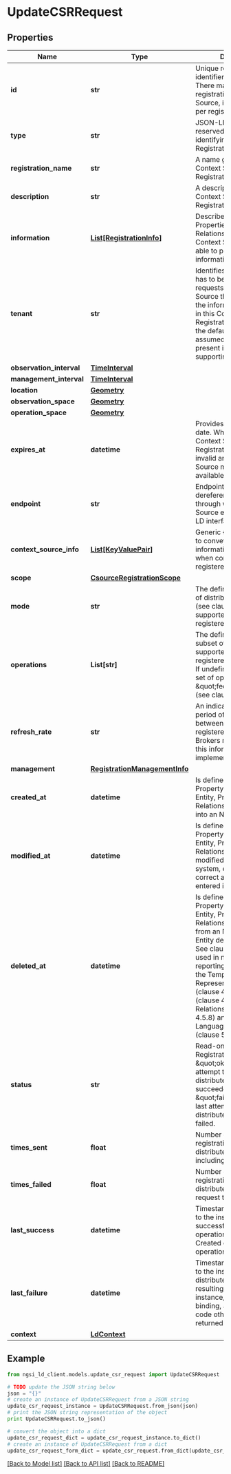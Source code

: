 # UpdateCSRRequest


## Properties

Name | Type | Description | Notes
------------ | ------------- | ------------- | -------------
**id** | **str** | Unique registration identifier. (JSON-LD @id). There may be multiple registrations per Context Source, i.e. the id is unique per registration.  | [optional] 
**type** | **str** | JSON-LD @type Use reserved type for identifying Context Source Registration.  | [optional] 
**registration_name** | **str** | A name given to this Context Source Registration.  | [optional] 
**description** | **str** | A description of this Context Source Registration.  | [optional] 
**information** | [**List[RegistrationInfo]**](RegistrationInfo.md) | Describes the Entities, Properties and Relationships for which the Context Source may be able to provide information.  | [optional] 
**tenant** | **str** | Identifies the tenant that has to be specified in all requests to the Context Source that are related to the information registered in this Context Source Registration. If not present, the default tenant is assumed. Should only be present in systems supporting multi-tenancy.  | [optional] 
**observation_interval** | [**TimeInterval**](TimeInterval.md) |  | [optional] 
**management_interval** | [**TimeInterval**](TimeInterval.md) |  | [optional] 
**location** | [**Geometry**](Geometry.md) |  | [optional] 
**observation_space** | [**Geometry**](Geometry.md) |  | [optional] 
**operation_space** | [**Geometry**](Geometry.md) |  | [optional] 
**expires_at** | **datetime** | Provides an expiration date. When passed the Context Source Registration will become invalid and the Context Source might no longer be available.  | [optional] 
**endpoint** | **str** | Endpoint expressed as dereferenceable URI through which the Context Source exposes its NGSI-LD interface.  | [optional] 
**context_source_info** | [**List[KeyValuePair]**](KeyValuePair.md) | Generic {key, value} array to convey optional information to provide when contacting the registered Context Source.  | [optional] 
**scope** | [**CsourceRegistrationScope**](CsourceRegistrationScope.md) |  | [optional] 
**mode** | **str** | The definition of the mode of distributed operation (see clause 4.3.6) supported by the registered Context Source.  | [optional] 
**operations** | **List[str]** | The definition limited subset of API operations supported by the registered Context Source.  If undefined, the default set of operations is \&quot;federationOps\&quot; (see clause 4.20).  | [optional] 
**refresh_rate** | **str** | An indication of the likely period of time to elapse between updates at this registered endpoint. Brokers may optionally use this information to help implement caching.  | [optional] 
**management** | [**RegistrationManagementInfo**](RegistrationManagementInfo.md) |  | [optional] 
**created_at** | **datetime** | Is defined as the temporal Property at which the Entity, Property or Relationship was entered into an NGSI-LD system.  | [optional] [readonly] 
**modified_at** | **datetime** | Is defined as the temporal Property at which the Entity, Property or Relationship was last modified in an NGSI-LD system, e.g. in order to correct a previously entered incorrect value.  | [optional] [readonly] 
**deleted_at** | **datetime** | Is defined as the temporal Property at which the Entity, Property or Relationship was deleted from an NGSI-LD system.  Entity deletion timestamp. See clause 4.8 It is only used in notifications reporting deletions and in the Temporal Representation of Entities (clause 4.5.6), Properties (clause 4.5.7), Relationships (clause 4.5.8) and LanguageProperties (clause 5.2.32).  | [optional] [readonly] 
**status** | **str** | Read-only. Status of the Registration. It shall be \&quot;ok\&quot; if the last attempt to perform a distributed operation succeeded. It shall be \&quot;failed\&quot; if the last attempt to perform a distributed operation failed.  | [optional] [readonly] 
**times_sent** | **float** | Number of times that the registration triggered a distributed operation, including failed attempts.  | [optional] [readonly] 
**times_failed** | **float** | Number of times that the registration triggered a distributed operation request that failed. | [optional] [readonly] 
**last_success** | **datetime** | Timestamp corresponding to the instant when the last successfully distributed operation was sent. Created on first successful operation.  | [optional] [readonly] 
**last_failure** | **datetime** | Timestamp corresponding to the instant when the last distributed operation resulting in a failure (for instance, in the HTTP binding, an HTTP response code other than 2xx) was returned.  | [optional] [readonly] 
**context** | [**LdContext**](LdContext.md) |  | 

## Example

```python
from ngsi_ld_client.models.update_csr_request import UpdateCSRRequest

# TODO update the JSON string below
json = "{}"
# create an instance of UpdateCSRRequest from a JSON string
update_csr_request_instance = UpdateCSRRequest.from_json(json)
# print the JSON string representation of the object
print UpdateCSRRequest.to_json()

# convert the object into a dict
update_csr_request_dict = update_csr_request_instance.to_dict()
# create an instance of UpdateCSRRequest from a dict
update_csr_request_form_dict = update_csr_request.from_dict(update_csr_request_dict)
```
[[Back to Model list]](../README.md#documentation-for-models) [[Back to API list]](../README.md#documentation-for-api-endpoints) [[Back to README]](../README.md)


